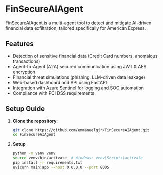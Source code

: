 # FinSecureAIAgent

FinSecureAIAgent is a multi-agent tool to detect and mitigate AI-driven financial data exfiltration, tailored specifically for American Express.

## Features

- Detection of sensitive financial data (Credit Card numbers, anomalous transactions)
- Agent-to-Agent (A2A) secured communication using JWT & AES encryption
- Financial threat simulations (phishing, LLM-driven data leakage)
- Web-based dashboard and API using FastAPI
- Integration with Azure Sentinel for logging and SOC automation
- Compliance with PCI DSS requirements

## Setup Guide

1. **Clone the repository**:
   ```bash
   git clone https://github.com/emmanuelgjr/FinSecureAIAgent.git
   cd FinSecureAIAgent

2. **Setup**
   ```bash
   python -m venv venv
   source venv/bin/activate  # Windows: venv\Scripts\activate
   pip install -r requirements.txt
   uvicorn main:app --host 0.0.0.0 --port 8005

